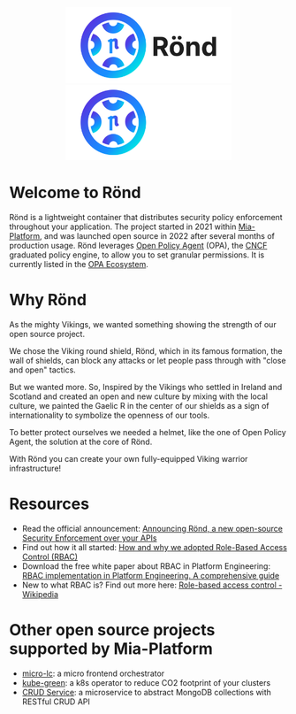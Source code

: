 <div align="center">
  <img alt="Rönd Logo" src="https://github.com/rond-authz/.github/blob/58bf35733bb43143cfb6ad9b05b93e20d6729633/profile/img/Rond_Logo_Full-Lockup_Horizontal.png#gh-light-mode-only" width="300" />
  <img alt="Rönd Logo" src="https://github.com/rond-authz/.github/blob/58bf35733bb43143cfb6ad9b05b93e20d6729633/profile/img/Rond_Logo_Full-Lockup_Horizontal-White.png#gh-dark-mode-only"  width="300">
</div>


# Welcome to Rönd

Rönd is a lightweight container that distributes security policy enforcement throughout your application. The project started in 2021 within [Mia-Platform](https://github.com/mia-platform), and was launched open source in 2022 after several months of production usage. Rönd leverages [Open Policy Agent](https://github.com/open-policy-agent/opa) (OPA), the [CNCF](https://www.cncf.io) graduated policy engine, to allow you to set granular permissions. It is currently listed in the [OPA Ecosystem](https://www.openpolicyagent.org/ecosystem/).

# Why Rönd

As the mighty Vikings, we wanted something showing the strength of our open source project. 

We chose the Viking round shield, Rönd, which in its famous formation, the wall of shields, can block any attacks or let people pass through with "close and open" tactics.

But we wanted more. So, Inspired by the Vikings who settled in Ireland and Scotland and created an open and new culture by mixing with the local culture, we painted the Gaelic R in the center of our shields as a sign of internationality to symbolize the openness of our tools. 

To better protect ourselves we needed a helmet, like the one of Open Policy Agent, the solution at the core of Rönd. 

With Rönd you can create your own fully-equipped Viking warrior infrastructure!

# Resources

* Read the official announcement: [Announcing Rönd, a new open-source Security Enforcement over your APIs](https://mia-platform.eu/blog/rond-open-source-api-enforcement/?utm_source=github&utm_medium=rond-open-source)
* Find out how it all started: [How and why we adopted Role-Based Access Control (RBAC)](https://mia-platform.eu/blog/role-based-access-control-rbac/?utm_source=github&utm_medium=rond-open-source)
* Download the free white paper about RBAC in Platform Engineering: [RBAC implementation in Platform Engineering. A comprehensive guide](https://resources.mia-platform.eu/en/white-paper-rbac-platform-engineering?utm_source=github&utm_medium=rond-open-source)
* New to what RBAC is? Find out more here: [Role-based access control - Wikipedia](https://en.wikipedia.org/wiki/Role-based_access_control)

# Other open source projects supported by Mia-Platform

* [micro-lc](https://github.com/micro-lc): a micro frontend orchestrator 
* [kube-green](https://github.com/kube-green): a k8s operator to reduce CO2 footprint of your clusters
* [CRUD Service](https://github.com/mia-platform/crud-service): a microservice to abstract MongoDB collections with RESTful CRUD API
